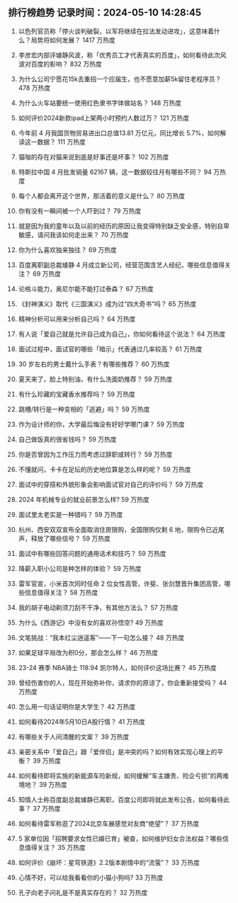 
## 排行榜趋势 记录时间：2024-05-10 14:28:45
  
  1. 以色列官员称「停火谈判破裂，以军将继续在拉法发动进攻」，这意味着什么？局势将如何发展？ 1417 万热度
    
  2. 李彦宏内部评璩静风波，称「优秀员工才代表真实的百度」，如何看待此次风波对百度的影响？ 832 万热度
    
  3. 为什么公司宁愿花15k去重招一个应届生，也不愿意加薪5k留住老程序员？ 478 万热度
    
  4. 为什么火车站要统一使用红色隶书字体做站名？ 148 万热度
    
  5. 如何评价2024新款ipad上架两小时预约人数过万？ 121 万热度
    
  6. 今年前 4 月我国货物贸易进出口总值13.81 万亿元，同比增长 5.7%，如何解读这一数据？ 111 万热度
    
  7. 猫咖的存在对猫来说到底是好事还是坏事？ 102 万热度
    
  8. 特斯拉中国 4 月批发销量 62167 辆，这一数据较往月有哪些不同？ 94 万热度
    
  9. 每个人都会离开这个世界，那活着的意义是什么？ 80 万热度
    
  10. 你有没有一瞬间被一个人吓到过？ 79 万热度
    
  11. 就是因为我的童年以及以前的经历的原因让我变得特别缺乏安全感，特别自卑敏感，请问我该如何走出来？ 70 万热度
    
  12. 你为什么喜欢独来独往？ 69 万热度
    
  13. 百度离职副总裁璩静 4 月成立新公司，经营范围含艺人经纪，哪些信息值得关注？ 69 万热度
    
  14. 论格斗能力，奥尼尔能不能打过泰森？ 67 万热度
    
  15. 《封神演义》取代《三国演义》成为过“四大奇书”吗？ 65 万热度
    
  16. 精神分析可以用来分析自己吗？ 64 万热度
    
  17. 有人说「爱自己就是允许自己成为自己」，你如何看待这个说法？ 64 万热度
    
  18. 面试过程中，面试官的哪些「暗示」代表通过几率较高？ 61 万热度
    
  19. 30 岁左右的男士戴什么手表？有哪些推荐？ 60 万热度
    
  20. 夏天来了，脸上特别油，有什么洗面奶推荐？ 59 万热度
    
  21. 有什么珍藏的宝藏香水推荐吗？ 59 万热度
    
  22. 跳槽/转行是一种变相的「逃避」吗？ 59 万热度
    
  23. 作为设计师的你，大学最后悔没有好好学哪门课？ 59 万热度
    
  24. 自己做饭真的很省钱吗？ 59 万热度
    
  25. 你是否曾因为工作压力而考虑过辞职或转行？ 59 万热度
    
  26. 不懂就问，卡卡在足坛的历史地位算是怎么样的呢？ 59 万热度
    
  27. 面试中的穿搭和外貌形象会影响面试官对自己的评价吗？ 59 万热度
    
  28. 2024 年机械专业的就业前景怎么样? 59 万热度
    
  29. 面试里太老实是一种错吗？ 59 万热度
    
  30. 杭州、西安双双宣布全面取消住房限购，全国限购仅剩 6 地，限购令已近尾声，释放了哪些信号？ 59 万热度
    
  31. 面试中有哪些回答问题的通用话术和技巧？ 59 万热度
    
  32. 降薪入职小公司是种怎样的体验？ 59 万热度
    
  33. 雷军官宣，小米首次同时任命 2 位女性高管，许斐、张剑慧晋升集团高管，哪些信息值得关注？ 58 万热度
    
  34. 我的胡子电动剃须刀刮不干净，有其他方法么？ 57 万热度
    
  35. 为什么《西游记》中没有女的喜欢孙悟空? 49 万热度
    
  36. 文笔挑战：“我本红尘逍遥客”——下一句怎么接？ 48 万热度
    
  37. 如果足球平局改为积0分，那会怎么样？ 46 万热度
    
  38. 23-24 赛季 NBA骑士 118:94 凯尔特人，如何评价这场比赛？ 45 万热度
    
  39. 曾经伤害你的人，现在开始弥补你，请求你的原谅了，你会重新接受吗？ 44 万热度
    
  40. 怎么用一句话证明你是大学生？ 42 万热度
    
  41. 如何看待2024年5月10日A股行情？ 41 万热度
    
  42. 有哪些关于人间清醒的文案？ 39 万热度
    
  43. 亲密关系中「爱自己」跟「爱伴侣」是冲突的吗？如何有效实现心理上的平衡？ 39 万热度
    
  44. 如何看待即将实施的新能源车险新规，如何缓解“车主嫌贵、险企亏损”的两难境地？ 39 万热度
    
  45. 知情人士称百度副总裁璩静已离职，百度公司即将就此发布公告，如何看待此事？ 37 万热度
    
  46. 如何看待雷军称逛了2024北京车展感觉对友商“绝望”？ 37 万热度
    
  47. 5 家单位因「招聘要求女性已婚已育」被查，如何维护妇女合法权益？哪些信息值得关注？ 35 万热度
    
  48. 如何评价《崩坏：星穹铁道》2.2版本剧情中的“流萤”？ 33 万热度
    
  49. 心情不好，可以给我看看你的小猫小狗吗? 33 万热度
    
  50. 孔子向老子问礼是不是真实存在的？ 32 万热度
    